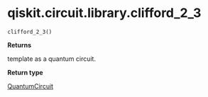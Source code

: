 # qiskit.circuit.library.clifford\_2\_3

<span id="undefined" />

`clifford_2_3()`

**Returns**

template as a quantum circuit.

**Return type**

[QuantumCircuit](qiskit.circuit.QuantumCircuit#qiskit.circuit.QuantumCircuit "qiskit.circuit.QuantumCircuit")
